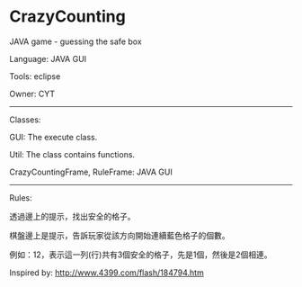 # CrazyCounting
JAVA game - guessing the safe box

Language: JAVA GUI

Tools: eclipse

Owner: CYT

------------------------------------------------------

Classes:

GUI: The execute class.

Util: The class contains functions.

CrazyCountingFrame, RuleFrame: JAVA GUI

------------------------------------------------------

Rules:

透過邊上的提示，找出安全的格子。

棋盤邊上是提示，告訴玩家從該方向開始連續藍色格子的個數。

例如：12，表示這一列(行)共有3個安全的格子，先是1個，然後是2個相連。

Inspired by: http://www.4399.com/flash/184794.htm
